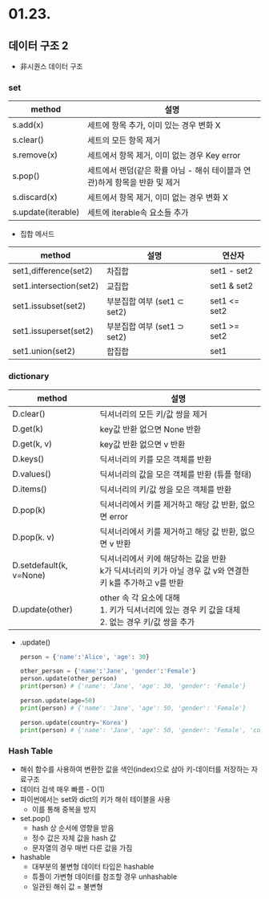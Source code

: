 # 01.23.

## 데이터 구조 2

- 非시퀀스 데이터 구조

### **set**

| method | 설명 |
| --- | --- |
| s.add(x) | 세트에 항목 추가, 이미 있는 경우 변화 X |
| s.clear() | 세트의 모든 항목 제거 |
| s.remove(x) | 세트에서 항목 제거, 이미 없는 경우 Key error |
| s.pop() | 세트에서 랜덤(같은 확률 아님 - 해쉬 테이블과 연관)하게 항목을 반환 및 제거 |
| s.discard(x) | 세트에서 항목 제거, 이미 없는 경우 변화 X |
| s.update(iterable) | 세트에 iterable속 요소들 추가 |
- 집합 메서드

| method | 설명 | 연산자 |
| --- | --- | --- |
| set1,difference(set2) | 차집합 | set1 - set2 |
| set1.intersection(set2) | 교집합 | set1 & set2 |
| set1.issubset(set2) | 부분집합 여부 (set1 ⊂ set2) | set1 <= set2 |
| set1.issuperset(set2) | 부분집합 여부 (set1 ⊃ set2) | set1 >= set2 |
| set1.union(set2) | 합집합 | set1 | set2 |

### dictionary

| method | 설명 |
| --- | --- |
| D.clear() | 딕셔너리의 모든 키/값 쌍을 제거 |
| D.get(k) | key값 반환 없으면 None 반환 |
| D.get(k, v) | key값 반환 없으면 v 반환 |
| D.keys() | 딕셔너리의 키를 모은 객체를 반환 |
| D.values() | 딕셔너리의 값을 모은 객체를 반환 (튜플 형태) |
| D.items() | 딕셔너리의 키/값 쌍을 모은 객체를 반환 |
| D.pop(k) | 딕셔너리에서 키를 제거하고 해당 값 반환, 없으면 error  |
| D.pop(k. v) | 딕셔너리에서 키를 제거하고 해당 값 반환, 없으면 v 반환 |
| D.setdefault(k, v=None) | 딕셔너리에서 키에 해당하는 값을 반환 <br> k가 딕셔너리의 키가 아닐 경우 값 v와 연결한 키 k를 추가하고 v를 반환 |
| D.update(other) | other 속 각 요소에 대해<br>1. 키가 딕셔너리에 있는 경우 키 값을 대체<br>2. 없는 경우 키/값 쌍을 추가 |
- .update()
    
    ```python
    person = {'name':'Alice', 'age': 30}
    
    other_person = {'name':'Jane', 'gender':'Female'}
    person.update(other_person)
    print(person) # {'name': 'Jane', 'age': 30, 'gender': 'Female'}
    
    person.update(age=50)
    print(person) # {'name': 'Jane', 'age': 50, 'gender': 'Female'}
    
    person.update(country='Korea')
    print(person) # {'name': 'Jane', 'age': 50, 'gender': 'Female', 'country': 'Korea'}
    ```
    

### Hash Table

- 해쉬 함수를 사용하여 변환한 값을 색인(index)으로 삼아 키-데이터를 저장하는 자료구조
- 데이터 검색 매우 빠름 - O(1)
- 파이썬에서는 set와 dict의 키가 해쉬 테이블을 사용
    - 이를 통해 중복을 방지
- set.pop()
    - hash 상 순서에 영향을 받음
    - 정수 값은 자체 값을 hash 값
    - 문자열의 경우 매번 다른 값을 가짐
- hashable
    - 대부분의 불변형 데이터 타입은 hashable
    - 튜플이 가변형 데이터를 참조할 경우 unhashable
    - 일관된 해쉬 값 = 불변형